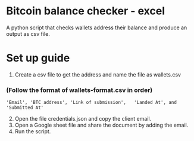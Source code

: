 # Bitcoin balance checker - excel
A python script that checks wallets address their balance and produce an output as csv file.

# Set up guide
1. Create a csv file to get the address and name the file as wallets.csv
### (Follow the format of wallets-format.csv in order)
```
'Email', 'BTC address', 'Link of submission',	'Landed At', and 'Submitted At'
```
2. Open the file credentials.json and copy the client email.
3. Open a Google sheet file and share the document by adding the email.
4. Run the script.
